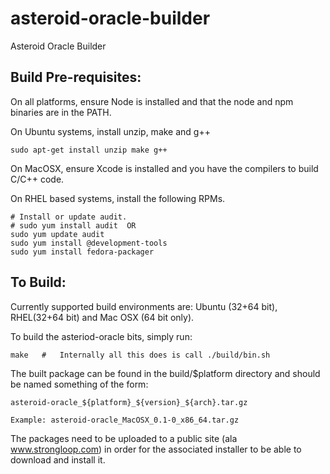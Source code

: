 asteroid-oracle-builder
=======================

Asteroid Oracle Builder



Build Pre-requisites:
---------------------

On all platforms, ensure Node is installed and that the node and npm
binaries are in the PATH.


On Ubuntu systems, install unzip, make and g++

    sudo apt-get install unzip make g++


On MacOSX, ensure Xcode is installed and you have the compilers to 
build C/C++ code. 


On RHEL based systems, install the following RPMs.

    # Install or update audit.
    # sudo yum install audit  OR
    sudo yum update audit
    sudo yum install @development-tools
    sudo yum install fedora-packager



To Build:
---------
Currently supported build environments are: Ubuntu (32+64 bit),
RHEL(32+64 bit) and Mac OSX (64 bit only).

To build the asteriod-oracle bits, simply run:

    make   #   Internally all this does is call ./build/bin.sh

The built package can be found in the build/$platform directory and should
be named something of the form:

    asteroid-oracle_${platform}_${version}_${arch}.tar.gz

    Example: asteroid-oracle_MacOSX_0.1-0_x86_64.tar.gz


The packages need to be uploaded to a public site (ala www.strongloop.com)
in order for the associated installer to be able to download and install
it.

